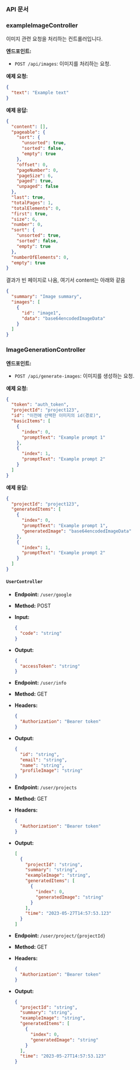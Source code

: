 ### API 문서

### exampleImageController
이미지 관련 요청을 처리하는 컨트롤러입니다.

**엔드포인트:**
- `POST /api/images`: 이미지를 처리하는 요청.

**예제 요청:**
```json
{
  "text": "Example text"
}
```

**예제 응답:**
```json
{
  "content": [],
  "pageable": {
    "sort": {
      "unsorted": true,
      "sorted": false,
      "empty": true
    },
    "offset": 0,
    "pageNumber": 0,
    "pageSize": 6,
    "paged": true,
    "unpaged": false
  },
  "last": true,
  "totalPages": 1,
  "totalElements": 0,
  "first": true,
  "size": 6,
  "number": 0,
  "sort": {
    "unsorted": true,
    "sorted": false,
    "empty": true
  },
  "numberOfElements": 0,
  "empty": true
}
```
결과가 빈 페이지로 나옴, 여기서 content는 아래와 같음
```json
{
  "summary": "Image summary",
  "images": [
    {
      "id": "image1",
      "data": "base64encodedImageData"
    }
  ]
}

```

### ImageGenerationController

**엔드포인트:**
- `POST /api/generate-images`: 이미지를 생성하는 요청.

**예제 요청:**
```json
{
  "token": "auth_token",
  "projectId": "project123",
  "id": "이전에 선택한 이미지의 id(경로)",
  "basicItems": [
    {
      "index": 0,
      "promptText": "Example prompt 1"
    },
    {
      "index": 1,
      "promptText": "Example prompt 2"
    }
  ]
}
```

**예제 응답:**
```json
{
  "projectId": "project123",
  "generatedItems": [
    {
      "index": 0,
      "promptText": "Example prompt 1",
      "generatedImage": "base64encodedImageData"
    },
    {
      "index": 1,
      "promptText": "Example prompt 2"
    }
  ]
}
```

#### `UserController`

- **Endpoint:** `/user/google`
- **Method:** POST
- **Input:**
  ```json
  {
    "code": "string"
  }
  ```
- **Output:**
  ```json
  {
    "accessToken": "string"
  }
  ```

- **Endpoint:** `/user/info`
- **Method:** GET
- **Headers:**
  ```json
  {
    "Authorization": "Bearer token"
  }
  ```
- **Output:**
  ```json
  {
    "id": "string",
    "email": "string",
    "name": "string",
    "profileImage": "string"
  }
  ```

- **Endpoint:** `/user/projects`
- **Method:** GET
- **Headers:**
  ```json
  {
    "Authorization": "Bearer token"
  }
  ```
- **Output:**
  ```json
  [
    {
      "projectId": "string",
      "summary": "string",
      "exampleImage": "string",
      "generatedItems": [
        {
          "index": 0,
          "generatedImage": "string"
        }
      ],
      "time": "2023-05-27T14:57:53.123"
    }
  ]
  ```

- **Endpoint:** `/user/project/{projectId}`
- **Method:** GET
- **Headers:**
  ```json
  {
    "Authorization": "Bearer token"
  }
  ```
- **Output:**
  ```json
  {
    "projectId": "string",
    "summary": "string",
    "exampleImage": "string",
    "generatedItems": [
      {
        "index": 0,
        "generatedImage": "string"
      }
    ],
    "time": "2023-05-27T14:57:53.123"
  }
  ```